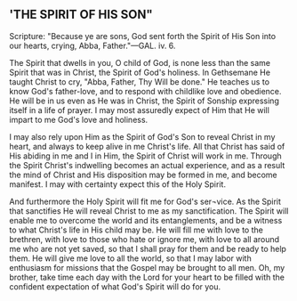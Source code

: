 ## 'THE SPIRIT OF HIS SON" ##

Scripture: "Because ye are sons, God sent forth the Spirit of His Son into our hearts, crying, Abba, Father."—GAL. iv. 6.



The Spirit that dwells in you, O child of God, is none less than the same Spirit that was in Christ, the Spirit of God's holiness. In Gethsemane He taught Christ to cry, "Abba, Father, Thy Will be done." He teaches us to know God's father-love, and to respond with childlike love and obedience. He will be in us even as He was in Christ, the Spirit of Sonship expressing itself in a life of prayer. I may most assuredly expect of Him that He will impart to me God's love and holiness.



I may also rely upon Him as the Spirit of God's Son to reveal Christ in my heart, and always to keep alive in me Christ's life. All that Christ has said of His abiding in me and I in Him, the Spirit of Christ will work in me. Through the Spirit Christ's indwelling becomes an actual experience, and as a result the mind of Christ and His disposition may be formed in me, and become manifest. I may with certainty expect this of the Holy Spirit.



And furthermore the Holy Spirit will fit me for God's ser¬vice. As the Spirit that sanctifies He will reveal Christ to me as my sanctification. The Spirit will enable me to overcome the world and its entanglements, and be a witness to what Christ's life in His child may be. He will fill me with love to the brethren, with love to those who hate or ignore me, with love to all around me who are not yet saved, so that I shall pray for them and be ready to help them. He will give me love to all the world, so that I may labor with enthusiasm for missions that the Gospel may be brought to all men. Oh, my brother, take time each day with the Lord for your heart to be filled with the confident expectation of what God's Spirit will do for you.

